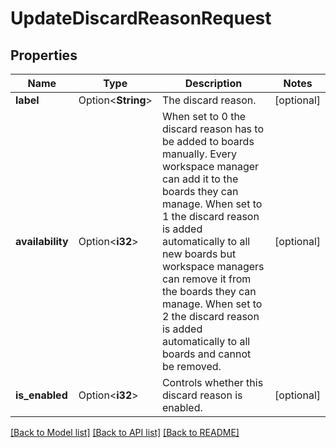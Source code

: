 # UpdateDiscardReasonRequest

## Properties

Name | Type | Description | Notes
------------ | ------------- | ------------- | -------------
**label** | Option<**String**> | The discard reason. | [optional]
**availability** | Option<**i32**> | When set to 0 the discard reason has to be added to boards manually. Every workspace manager can add it to the boards they can manage. When set to 1 the discard reason is added automatically to all new boards but workspace managers can remove it from the boards they can manage. When set to 2 the discard reason is added automatically to all boards and cannot be removed. | [optional]
**is_enabled** | Option<**i32**> | Controls whether this discard reason is enabled. | [optional]

[[Back to Model list]](../README.md#documentation-for-models) [[Back to API list]](../README.md#documentation-for-api-endpoints) [[Back to README]](../README.md)


